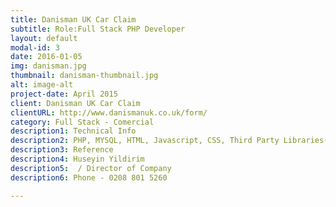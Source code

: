 ```yaml
---
title: Danisman UK Car Claim
subtitle: Role:Full Stack PHP Developer
layout: default
modal-id: 3
date: 2016-01-05
img: danisman.jpg
thumbnail: danisman-thumbnail.jpg
alt: image-alt
project-date: April 2015
client: Danisman UK Car Claim
clientURL: http://www.danismanuk.co.uk/form/
category: Full Stack - Comercial
description1: Technical Info
description2: PHP, MYSQL, HTML, Javascript, CSS, Third Party Libraries(Bootstrap, Datatable JQuery, Form Validation)
description3: Reference
description4: Huseyin Yildirim
description5:  / Director of Company
description6: Phone - 0208 801 5260

---
```

